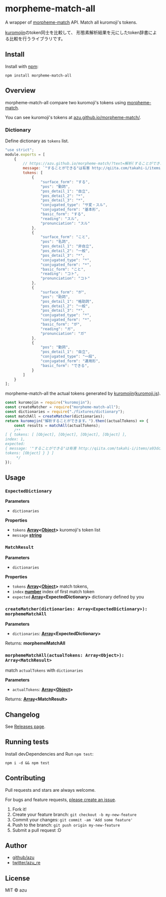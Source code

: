 # morpheme-match-all

A wrapper of [morpheme-match](https://github.com/azu/morpheme-match "morpheme-match") API. Match all kuromoji's tokens.

[kuromojin](https://github.com/azu/kuromojin "kuromojin")のtoken同士を比較して、
形態素解析結果を元にしたtoken辞書による比較を行うライブラリです。

## Install

Install with [npm](https://www.npmjs.com/):

    npm install morpheme-match-all

## Overview

morpheme-match-all compare two kuromoji's tokens using [morpheme-match](https://github.com/azu/morpheme-match "morpheme-match").

You can see kuromoji's tokens at [azu.github.io/morpheme-match/](https://azu.github.io/morpheme-match/ "morpheme-match").

### Dictionary

Define dictionary as `tokens` list.

```js
"use strict";
module.exports = [
    {
        // https://azu.github.io/morpheme-match/?text=解析(することができます)。
        message: `"することができる"は有害 http://qiita.com/takahi-i/items/a93dc2ff42af6b93f6e0`,
        tokens: [
            {
                "surface_form": "する",
                "pos": "動詞",
                "pos_detail_1": "自立",
                "pos_detail_2": "*",
                "pos_detail_3": "*",
                "conjugated_type": "サ変・スル",
                "conjugated_form": "基本形",
                "basic_form": "する",
                "reading": "スル",
                "pronunciation": "スル"
            },
            {
                "surface_form": "こと",
                "pos": "名詞",
                "pos_detail_1": "非自立",
                "pos_detail_2": "一般",
                "pos_detail_3": "*",
                "conjugated_type": "*",
                "conjugated_form": "*",
                "basic_form": "こと",
                "reading": "コト",
                "pronunciation": "コト"
            },
            {
                "surface_form": "が",
                "pos": "助詞",
                "pos_detail_1": "格助詞",
                "pos_detail_2": "一般",
                "pos_detail_3": "*",
                "conjugated_type": "*",
                "conjugated_form": "*",
                "basic_form": "が",
                "reading": "ガ",
                "pronunciation": "ガ"
            },
            {
                "pos": "動詞",
                "pos_detail_1": "自立",
                "conjugated_type": "一段",
                "conjugated_form": "連用形",
                "basic_form": "できる",
            }
        ]
    }
];
```

morpheme-match-all the actual tokens generated by [kuromojin](https://github.com/azu/kuromojin "kuromojin")([kuromoji.js](https://github.com/takuyaa/kuromoji.js "kuromoji.js")).

```js
const kuromojin = require("kuromojin");
const createMatcher = require("morpheme-match-all");
const dictionaries = require("./fixtures/dictionary");
const matchAll = createMatcher(dictionaries);
return kuromojin("解析することができます。").then((actualTokens) => {
    const results = matchAll(actualTokens);
    /**
[ { tokens: [ [Object], [Object], [Object], [Object] ],
index: 1,
expected: 
{ message: '"することができる"は有害 http://qiita.com/takahi-i/items/a93dc2ff42af6b93f6e0',
tokens: [Object] } } ]
     */
});
```

## Usage

### `ExpectedDictionary`

**Parameters**

- `dictionaries`

**Properties**

- `tokens` **[Array](https://developer.mozilla.org/en-US/docs/Web/JavaScript/Reference/Global_Objects/Array)&lt;[Object](https://developer.mozilla.org/en-US/docs/Web/JavaScript/Reference/Global_Objects/Object)>** kuromoji's token list
- `message` **[string](https://developer.mozilla.org/en-US/docs/Web/JavaScript/Reference/Global_Objects/String)** 

### `MatchResult`

**Parameters**

- `dictionaries`

**Properties**

- `tokens` **[Array](https://developer.mozilla.org/en-US/docs/Web/JavaScript/Reference/Global_Objects/Array)&lt;[Object](https://developer.mozilla.org/en-US/docs/Web/JavaScript/Reference/Global_Objects/Object)>** match tokens,
- `index` **[number](https://developer.mozilla.org/en-US/docs/Web/JavaScript/Reference/Global_Objects/Number)** index of first match token
- `expected` **[Array](https://developer.mozilla.org/en-US/docs/Web/JavaScript/Reference/Global_Objects/Array)&lt;ExpectedDictionary>** dictionary defined by you

### `createMatcher(dictionaries: Array<ExpectedDictionary>): morphemeMatchAll`

**Parameters**

- `dictionaries`: **[Array](https://developer.mozilla.org/en-US/docs/Web/JavaScript/Reference/Global_Objects/Array)&lt;ExpectedDictionary>**

Returns: **morphemeMatchAll**

### `morphemeMatchAll(actualTokens: Array<Object>): Array<MatchResult>`

match `actualTokens` with `dictionaries`

**Parameters**

- `actualTokens`: **[Array](https://developer.mozilla.org/en-US/docs/Web/JavaScript/Reference/Global_Objects/Array)&lt;[Object](https://developer.mozilla.org/en-US/docs/Web/JavaScript/Reference/Global_Objects/Object)>**

Returns: **[Array](https://developer.mozilla.org/en-US/docs/Web/JavaScript/Reference/Global_Objects/Array)&lt;MatchResult>**

## Changelog

See [Releases page](https://github.com/azu/morpheme-match-all/releases).

## Running tests

Install devDependencies and Run `npm test`:

    npm i -d && npm test

## Contributing

Pull requests and stars are always welcome.

For bugs and feature requests, [please create an issue](https://github.com/azu/morpheme-match-all/issues).

1. Fork it!
2. Create your feature branch: `git checkout -b my-new-feature`
3. Commit your changes: `git commit -am 'Add some feature'`
4. Push to the branch: `git push origin my-new-feature`
5. Submit a pull request :D

## Author

- [github/azu](https://github.com/azu)
- [twitter/azu_re](https://twitter.com/azu_re)

## License

MIT © azu

